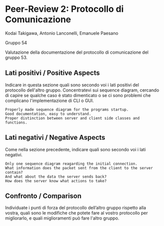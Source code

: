 # Peer-Review 2: Protocollo di Comunicazione

Kodai Takigawa, Antonio Lanconelli, Emanuele Paesano

Gruppo 54

Valutazione della documentazione del protocollo di comunicazione del gruppo 53.

## Lati positivi / Positive Aspects

Indicare in questa sezione quali sono secondo voi i lati positivi del
protocollo dell'altro gruppo. Concentratevi sui sequence diagram, cercando di
capire se qualche caso è stato dimenticato o se ci sono problemi che complicano
l'implementazione di CLI o GUI.

	Properly made sequence diagram for the programs startup.
	Good documentation, easy to understand.
	Proper distinction between server and client side classes and functions.

## Lati negativi / Negative Aspects

Come nella sezione precedente, indicare quali sono secondo voi i lati negativi.

	Only one sequence diagram reagarding the initial connection.
	What information does the packet sent from the client to the server contain?
	And what about the data the server sends back?
	How does the server know what actions to take?

## Confronto / Comparison

Individuate i punti di forza del protocollo dell’altro gruppo rispetto alla
vostra, quali sono le modifiche che potete fare al vostro protocollo per
migliorarlo, e quali miglioramenti può fare l'altro gruppo.
